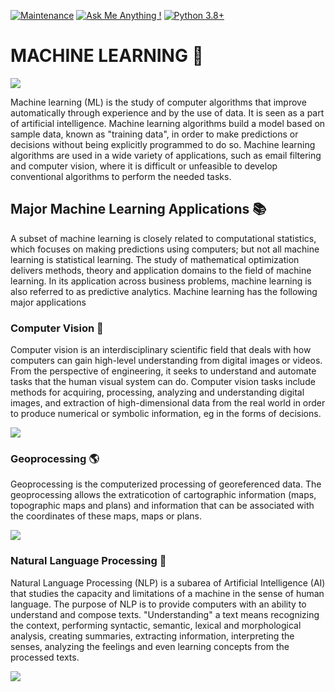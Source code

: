 [![Maintenance](https://img.shields.io/badge/Maintained%3F-yes-green.svg)](https://GitHub.com/Naereen/StrapDown.js/graphs/commit-activity)
[![Ask Me Anything !](https://img.shields.io/badge/Ask%20me-anything-1abc9c.svg)](https://GitHub.com/Naereen/ama)
[![Python 3.8+](https://img.shields.io/badge/python-3.6+-yellow.svg)](https://www.python.org/downloads/release/python-360/)

# MACHINE LEARNING 🧠
![](https://miro.medium.com/max/3000/1*n3TBO5i8hrYAujlhiHoE_w.gif)

Machine learning (ML) is the study of computer algorithms that improve automatically through experience and by the use of data. It is seen as a part of artificial intelligence. Machine learning algorithms build a model based on sample data, known as "training data", in order to make predictions or decisions without being explicitly programmed to do so. Machine learning algorithms are used in a wide variety of applications, such as email filtering and computer vision, where it is difficult or unfeasible to develop conventional algorithms to perform the needed tasks.

## Major Machine Learning Applications :books:

A subset of machine learning is closely related to computational statistics, which focuses on making predictions using computers; but not all machine learning is statistical learning. The study of mathematical optimization delivers methods, theory and application domains to the field of machine learning. In its application across business problems, machine learning is also referred to as predictive analytics.
Machine learning has the following major applications

### Computer Vision :robot:
Computer vision is an interdisciplinary scientific field that deals with how computers can gain high-level understanding from digital images or videos. From the perspective of engineering, it seeks to understand and automate tasks that the human visual system can do. 
Computer vision tasks include methods for acquiring, processing, analyzing and understanding digital images, and extraction of high-dimensional data from the real world in order to produce numerical or symbolic information, eg in the forms of decisions. 

![](https://cdn-images-1.medium.com/max/600/1*bXJwwApuno7RQsJd8zqMtA.gif)

### Geoprocessing :earth_americas:
Geoprocessing is the computerized processing of georeferenced data. The geoprocessing allows the extraticotion of cartographic information (maps, topographic maps and plans) and information that can be associated with the coordinates of these maps, maps or plans.

 ![](https://miro.medium.com/max/1440/1*dCLAwcPZhvOa8a9SCiHisA.gif)


### Natural Language Processing :pencil:
Natural Language Processing (NLP) is a subarea of Artificial Intelligence (AI) that studies the capacity and limitations of a machine in the sense of human language. The purpose of NLP is to provide computers with an ability to understand and compose texts. "Understanding" a text means recognizing the context, performing syntactic, semantic, lexical and morphological analysis, creating summaries, extracting information, interpreting the senses, analyzing the feelings and even learning concepts from the processed texts.

![](https://camo.githubusercontent.com/fb7b111e2f91085fa8777cd9f5b0e1aecdb0be15b3021bf49a583c30d1669686/68747470733a2f2f63646e2d696d616765732d312e6d656469756d2e636f6d2f6d61782f313236302f312a68425279337646584a6c657a6b497330577332594d512e676966)

